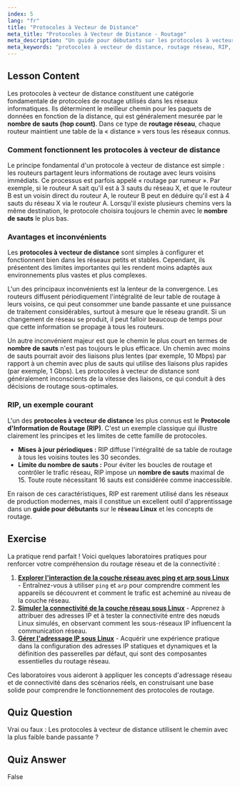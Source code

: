 ```yaml
---
index: 5
lang: "fr"
title: "Protocoles à Vecteur de Distance"
meta_title: "Protocoles à Vecteur de Distance - Routage"
meta_description: "Un guide pour débutants sur les protocoles à vecteur de distance en routage réseau. Ce tutoriel explique comment des protocoles comme RIP utilisent le nombre de sauts pour déterminer les routes et couvre leurs limites pour le réseautage Linux moderne."
meta_keywords: "protocoles à vecteur de distance, routage réseau, RIP, protocole d'information de routage, nombre de sauts, réseautage Linux, guide débutant, tutoriel"
---
```


## Lesson Content

Les protocoles à vecteur de distance constituent une catégorie fondamentale de protocoles de routage utilisés dans les réseaux informatiques. Ils déterminent le meilleur chemin pour les paquets de données en fonction de la distance, qui est généralement mesurée par le **nombre de sauts (hop count)**. Dans ce type de **routage réseau**, chaque routeur maintient une table de la « distance » vers tous les réseaux connus.

### Comment fonctionnent les protocoles à vecteur de distance

Le principe fondamental d'un protocole à vecteur de distance est simple : les routeurs partagent leurs informations de routage avec leurs voisins immédiats. Ce processus est parfois appelé « routage par rumeur ». Par exemple, si le routeur A sait qu'il est à 3 sauts du réseau X, et que le routeur B est un voisin direct du routeur A, le routeur B peut en déduire qu'il est à 4 sauts du réseau X via le routeur A. Lorsqu'il existe plusieurs chemins vers la même destination, le protocole choisira toujours le chemin avec le **nombre de sauts** le plus bas.

### Avantages et inconvénients

Les **protocoles à vecteur de distance** sont simples à configurer et fonctionnent bien dans les réseaux petits et stables. Cependant, ils présentent des limites importantes qui les rendent moins adaptés aux environnements plus vastes et plus complexes.

L'un des principaux inconvénients est la lenteur de la convergence. Les routeurs diffusent périodiquement l'intégralité de leur table de routage à leurs voisins, ce qui peut consommer une bande passante et une puissance de traitement considérables, surtout à mesure que le réseau grandit. Si un changement de réseau se produit, il peut falloir beaucoup de temps pour que cette information se propage à tous les routeurs.

Un autre inconvénient majeur est que le chemin le plus court en termes de **nombre de sauts** n'est pas toujours le plus efficace. Un chemin avec moins de sauts pourrait avoir des liaisons plus lentes (par exemple, 10 Mbps) par rapport à un chemin avec plus de sauts qui utilise des liaisons plus rapides (par exemple, 1 Gbps). Les protocoles à vecteur de distance sont généralement inconscients de la vitesse des liaisons, ce qui conduit à des décisions de routage sous-optimales.

### RIP, un exemple courant

L'un des **protocoles à vecteur de distance** les plus connus est le **Protocole d'Information de Routage (RIP)**. C'est un exemple classique qui illustre clairement les principes et les limites de cette famille de protocoles.

- **Mises à jour périodiques :** RIP diffuse l'intégralité de sa table de routage à tous les voisins toutes les 30 secondes.
- **Limite du nombre de sauts :** Pour éviter les boucles de routage et contrôler le trafic réseau, RIP impose un **nombre de sauts** maximal de 15. Toute route nécessitant 16 sauts est considérée comme inaccessible.

En raison de ces caractéristiques, RIP est rarement utilisé dans les réseaux de production modernes, mais il constitue un excellent outil d'apprentissage dans un **guide pour débutants** sur le **réseau Linux** et les concepts de routage.

## Exercise

La pratique rend parfait ! Voici quelques laboratoires pratiques pour renforcer votre compréhension du routage réseau et de la connectivité :

1. **[Explorer l'interaction de la couche réseau avec ping et arp sous Linux](https://labex.io/fr/labs/comptia-explore-network-layer-interaction-with-ping-and-arp-in-linux-592746)** - Entraînez-vous à utiliser `ping` et `arp` pour comprendre comment les appareils se découvrent et comment le trafic est acheminé au niveau de la couche réseau.
2. **[Simuler la connectivité de la couche réseau sous Linux](https://labex.io/fr/labs/comptia-simulate-network-layer-connectivity-in-linux-592752)** - Apprenez à attribuer des adresses IP et à tester la connectivité entre des nœuds Linux simulés, en observant comment les sous-réseaux IP influencent la communication réseau.
3. **[Gérer l'adressage IP sous Linux](https://labex.io/fr/labs/comptia-manage-ip-addressing-in-linux-592736)** - Acquérir une expérience pratique dans la configuration des adresses IP statiques et dynamiques et la définition des passerelles par défaut, qui sont des composantes essentielles du routage réseau.

Ces laboratoires vous aideront à appliquer les concepts d'adressage réseau et de connectivité dans des scénarios réels, en construisant une base solide pour comprendre le fonctionnement des protocoles de routage.

## Quiz Question

Vrai ou faux : Les protocoles à vecteur de distance utilisent le chemin avec la plus faible bande passante ?

## Quiz Answer

False
